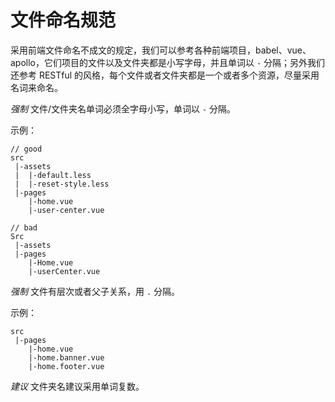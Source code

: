 # 文件命名规范
采用前端文件命名不成文的规定，我们可以参考各种前端项目，babel、vue、apollo，它们项目的文件以及文件夹都是小写字母，并且单词以 `-` 分隔；另外我们还参考 RESTful 的风格，每个文件或者文件夹都是一个或者多个资源，尽量采用名词来命名。

*强制* 文件/文件夹名单词必须全字母小写，单词以 `-` 分隔。

示例：
```
// good
src
 |-assets
 |  |-default.less
 |  |-reset-style.less
 |-pages
    |-home.vue
    |-user-center.vue

// bad
Src
 |-assets
 |-pages
    |-Home.vue
    |-userCenter.vue
```

*强制* 文件有层次或者父子关系，用 `.` 分隔。

示例：
```
src
 |-pages
    |-home.vue
    |-home.banner.vue
    |-home.footer.vue
```

*建议* 文件夹名建议采用单词复数。
